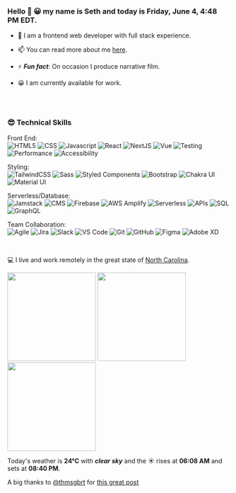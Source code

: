 ### Hello 👋 😀 my name is Seth and today is Friday, June 4, 4:48 PM EDT.

- 🔭 I am a frontend web developer with full stack experience.
- 📫 You can read more about me [here](https://sethhallcreative.com/).
- ⚡ _**Fun fact**_: On occasion I produce narrative film.

- 😀 I am currently available for work.
<br>
<br>

### 😎 Technical Skills

<p>
  Front End:
  <br>
  <img alt="HTML5" src="https://img.shields.io/badge/-HTML5-E34F26?style=flat-square&logo=html5&logoColor=white" />

  <img alt="CSS" src="https://img.shields.io/badge/-CSS-1c4fd8?style=flat-square&logo=css3&logoColor=white" />

  <img alt="Javascript" src="https://img.shields.io/badge/-Javascript-fbbf24?style=flat-square&logo=javascript&logoColor=white" />

  <img alt="React" src="https://img.shields.io/badge/-React-45b8d8?style=flat-square&logo=react&logoColor=white" />

  <img alt="NextJS" src="https://img.shields.io/badge/-NextJS-000000?style=flat-square&logo=next-dot-js&logoColor=white" />

  <img alt="Vue" src="https://img.shields.io/badge/-Vue-16b981?style=flat-square&logo=vue-dot-js&logoColor=white" />

  <img alt="Testing" src="https://img.shields.io/badge/-Testing-FB0043?style=flat-square" />

  <img alt="Performance" src="https://img.shields.io/badge/-Performance-1B6277?style=flat-square" />

  <img alt="Accessibility" src="https://img.shields.io/badge/-Accessibility-23977B?style=flat-square" />
</p>

<p>
  Styling:
  <br>
  <img alt="TailwindCSS" src="https://img.shields.io/badge/-TailwindCSS-0c91b1?style=flat-square&logo=tailwind-css&logoColor=white" />

  <img alt="Sass" src="https://img.shields.io/badge/-Sass-CC6699?style=flat-square&logo=sass&logoColor=white" />

  <img alt="Styled Components" src="https://img.shields.io/badge/-Styled_Components-db7092?style=flat-square&logo=styled-components&logoColor=white" />

  <img alt="Bootstrap" src="https://img.shields.io/badge/-Bootstrap-7951b3?style=flat-square&logo=bootstrap&logoColor=white" />

  <img alt="Chakra UI" src="https://img.shields.io/badge/-Chakra UI-66c9cc?style=flat-square&logo=chakra-ui&logoColor=white" />

  <img alt="Material UI" src="https://img.shields.io/badge/-Material UI-0081CB?style=flat-square&logo=material-ui&logoColor=white" />
<p/>

<p>
  Serverless/Database:
  <br>
  <img alt="Jamstack" src="https://img.shields.io/badge/-Jamstack-db2877?style=flat-square&logo=jamstack&logoColor=white" />

  <img alt="CMS" src="https://img.shields.io/badge/-CMS-AE58CD?style=flat-square" />

  <img alt="Firebase" src="https://img.shields.io/badge/-Firebase-f59e0b?style=flat-square&logo=firebase&logoColor=white" />

  <img alt="AWS Amplify" src="https://img.shields.io/badge/-AWS Amplify-FF9900?style=flat-square&logo=aws-amplify&logoColor=white" />

  <img alt="Serverless" src="https://img.shields.io/badge/-Serverless-ea580e?style=flat-square&logo=severless&logoColor=white" />

  <img alt="APIs" src="https://img.shields.io/badge/-APIs-5046e4?style=flat-square" />

  <img alt="SQL" src="https://img.shields.io/badge/-SQL-000000?style=flat-square" />

  <img alt="GraphQL" src="https://img.shields.io/badge/-GraphQL-E10098?style=flat-square&logo=graphql&logoColor=white" />
</p>

<p>
  Team Collaboration:
  <br>
  <img alt="Agile" src="https://img.shields.io/badge/-Agile-0C6DA9?style=flat-square" />

  <img alt="Jira" src="https://img.shields.io/badge/-Jira-0252cc?style=flat-square&logo=jira&logoColor=white" />

  <img alt="Slack" src="https://img.shields.io/badge/-Slack-4A154B?style=flat-square&logo=slack&logoColor=white" />

  <img alt="VS Code" src="https://img.shields.io/badge/-VS Code-007ACC?style=flat-square&logo=visual-studio-code&logoColor=white" />

  <img alt="Git" src="https://img.shields.io/badge/-Git-F05032?style=flat-square&logo=git&logoColor=white" />

  <img alt="GitHub" src="https://img.shields.io/badge/-GitHub-181717?style=flat-square&logo=github&logoColor=white" />

  <img alt="Figma" src="https://img.shields.io/badge/-Figma-F24E1E?style=flat-square&logo=figma&logoColor=white" />

  <img alt="Adobe XD" src="https://img.shields.io/badge/-Adobe XD-FF61F6?style=flat-square&logo=adobe-xd&logoColor=white" />
</p>
<br>

💻 I live and work remotely in the great state of [North Carolina](https://www.wikiwand.com/en/North_Carolina).

<p><img width="200" src="https:&#x2F;&#x2F;www.picuki.com&#x2F;hosted-by-instagram&#x2F;url&#x3D;https%3A%7C%7C%7C%7Cinstagram.fiev22-1.fna.fbcdn.net%7C%7Cv%7C%7Ct51.2885-15%7C%7Csh0.08%7C%7Ce35%7C%7Cs640x640%7C%7C196011907_386995949306616_5416461431312419934_n.jpg%3Ftp%3D1%26_nc_ht%3Dinstagram.fiev22-1.fna.fbcdn.net%26_nc_cat%3D100%26_nc_ohc%3D8subHF6oR54AX9aGN2o%26edm%3DABfd0MgBAAAA%26ccb%3D7-4%26oh%3Db6b8ecbb1be1597fec593dee0f89a233%26oe%3D60C20A97%26_nc_sid%3D7bff83" /> <img width="200" src="https:&#x2F;&#x2F;www.picuki.com&#x2F;hosted-by-instagram&#x2F;url&#x3D;https%3A%7C%7C%7C%7Cinstagram.fiev22-1.fna.fbcdn.net%7C%7Cv%7C%7Ct51.2885-15%7C%7Csh0.08%7C%7Ce35%7C%7Cc110.0.859.859a%7C%7Cs640x640%7C%7C195177318_378365880280625_4750197397694495352_n.jpg%3Ftp%3D1%26_nc_ht%3Dinstagram.fiev22-1.fna.fbcdn.net%26_nc_cat%3D105%26_nc_ohc%3DFFQeUFT5y7IAX94NPQz%26edm%3DABfd0MgBAAAA%26ccb%3D7-4%26oh%3Da641a0925e5838e69d73f2166e6b8a91%26oe%3D60C077D2%26_nc_sid%3D7bff83" /> <img width="200" src="https:&#x2F;&#x2F;www.picuki.com&#x2F;hosted-by-instagram&#x2F;url&#x3D;https%3A%7C%7C%7C%7Cinstagram.fiev22-1.fna.fbcdn.net%7C%7Cv%7C%7Ct51.2885-15%7C%7Csh0.08%7C%7Ce35%7C%7Cc180.0.719.719a%7C%7Cs640x640%7C%7C195221402_2015351915288576_7471638823519354804_n.jpg%3Ftp%3D1%26_nc_ht%3Dinstagram.fiev22-1.fna.fbcdn.net%26_nc_cat%3D108%26_nc_ohc%3D7VuL8VK8LekAX-y1aMs%26edm%3DABfd0MgBAAAA%26ccb%3D7-4%26oh%3D4f296a7577184c60e82054010f2b8345%26oe%3D60C0DCA1%26_nc_sid%3D7bff83" /></p>

Today's weather is <b>24°C</b> with <b><i>clear sky</i></b> and the ☀️ rises at <b>06:08 AM</b> and sets at <b>08:40 PM</b>.</p>

A big thanks to [@thmsgbrt](https://github.com/thmsgbrt) for [this great post](https://medium.com/swlh/how-to-create-a-self-updating-readme-md-for-your-github-profile-f8b05744ca91)